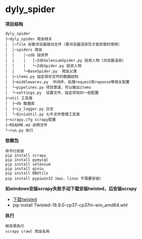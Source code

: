 # dyly_spider
**项目结构** 
```
dyly_spider
├─dyly_spider 爬虫相关
│  │─file 谷歌浏览器驱动文件（需浏览器渲染完才能抓取时使用）
│  │─spiders 爬虫
│  │    │─zdb 投资界
│  │    │   │─ZdbSeleniumSpider.py 投资人物（浏览器渲染）
│  │    │   └─ZdbSpider.py 投资人物
│  │    └─BaseSpider.py  爬虫父类
│  ├─items.py 指定保存文件的数据结构
│  ├─middlewares.py  中间件，处理request和reponse等相关配置
│  └─pipelines.py 项目管道，可以输出items
│  └─settings.py  设置文件，指定项目的一些配置
├─util 工具类
│  ├─db 数据库
│  ├─cy_logger.py 日志
│  └─QiniuUtil.py 七牛文件管理工具类
├─scrapy.cfg scrapy配置 
├─README.md 说明文件
└─run.py 执行
```
**依赖包**
```
命令行安装
pip install scrapy
pip install pymysql
pip install selenium
pip install qiniu
pip install DBUtils
pip install pypiwin32（mac、linux 不需要安装）
```
**如windows安装scrapy失败手动下载安装twisted，后安装scrapy**
- [下载twisted](https://www.lfd.uci.edu/~gohlke/pythonlibs/#twisted)
- pip install Twisted-18.9.0-cp37-cp37m-win_amd64.whl

**执行**
```
根目录执行
scrapy crawl 爬虫名称
```